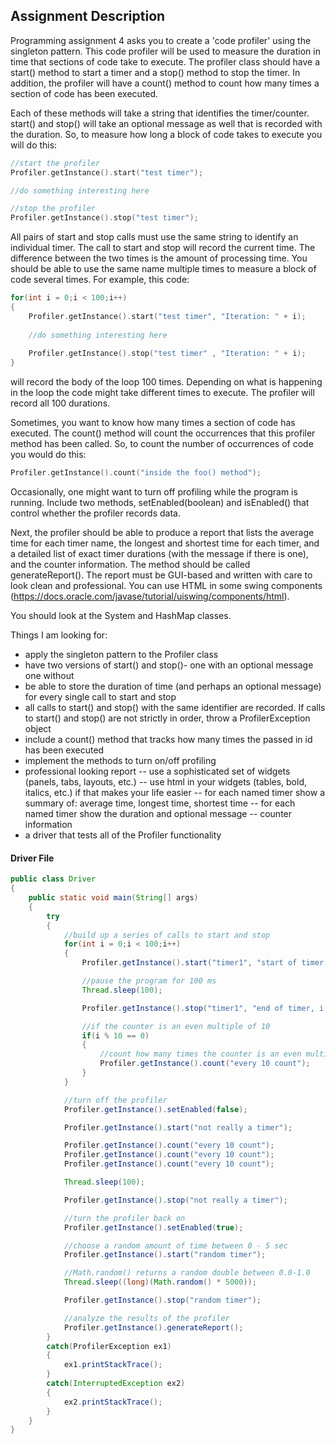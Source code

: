 ## Assignment Description
Programming assignment 4 asks you to create a 'code profiler' using the singleton pattern. This code profiler will be used to measure the duration in time that sections of code take to execute. The profiler class should have a start() method to start a timer and a stop() method to stop the timer. In addition, the profiler will have a count() method to count how many times a section of code has been executed.

Each of these methods will take a string that identifies the timer/counter. start() and stop() will take an optional message as well that is recorded with the duration. So, to measure how long a block of code takes to execute you will do this:

``` C++
//start the profiler 
Profiler.getInstance().start("test timer");

//do something interesting here

//stop the profiler 
Profiler.getInstance().stop("test timer");
```

All pairs of start and stop calls must use the same string to identify an individual timer. The call to start and stop will record the current time. The difference between the two times is the amount of processing time. You should be able to use the same name multiple times to measure a block of code several times. For example, this code:

``` C++
for(int i = 0;i < 100;i++)
{
    Profiler.getInstance().start("test timer", "Iteration: " + i);
 
    //do something interesting here
 
    Profiler.getInstance().stop("test timer" , "Iteration: " + i);
}
```
will record the body of the loop 100 times. Depending on what is happening in the loop the code might take different times to execute. The profiler will record all 100 durations.

Sometimes, you want to know how many times a section of code has executed. The count() method will count the occurrences that this profiler method has been called. So, to count the number of occurrences of code you would do this:

``` C++
Profiler.getInstance().count("inside the foo() method");

```

Occasionally, one might want to turn off profiling while the program is running. Include two methods, setEnabled(boolean) and isEnabled() that control whether the profiler records data.

Next, the profiler should be able to produce a report that lists the average time for each timer name, the longest and shortest time for each timer, and a detailed list of exact timer durations (with the message if there is one), and the counter information. The method should be called generateReport(). The report must be GUI-based and written with care to look clean and professional. You can use HTML in some swing components (https://docs.oracle.com/javase/tutorial/uiswing/components/html).

You should look at the System and HashMap classes.

Things I am looking for:

- apply the singleton pattern to the Profiler class
- have two versions of start() and stop()- one with an optional message one without
- be able to store the duration of time (and perhaps an optional message) for every single call to start and stop
- all calls to start() and stop() with the same identifier are recorded. If calls to start() and stop() are not strictly in order, throw a ProfilerException object
- include a count() method that tracks how many times the passed in id has been executed
- implement the methods to turn on/off profiling 
- professional looking report
  -- use a sophisticated set of widgets (panels, tabs, layouts, etc.)
  -- use html in your widgets (tables, bold, italics, etc.) if that makes your life easier
  -- for each named timer show a summary of: average time, longest time, shortest time
  -- for each named timer show the duration and optional message
  -- counter information
- a driver that tests all of the Profiler functionality

#### Driver File
``` Java
public class Driver
{
    public static void main(String[] args)
    {
        try
        {
            //build up a series of calls to start and stop
            for(int i = 0;i < 100;i++)
            {
                Profiler.getInstance().start("timer1", "start of timer, i: " + i);

                //pause the program for 100 ms
                Thread.sleep(100);

                Profiler.getInstance().stop("timer1", "end of timer, i: " + i);

                //if the counter is an even multiple of 10
                if(i % 10 == 0)
                {
                    //count how many times the counter is an even multiple of 10
                    Profiler.getInstance().count("every 10 count");
                }
            }

            //turn off the profiler
            Profiler.getInstance().setEnabled(false);

            Profiler.getInstance().start("not really a timer");

            Profiler.getInstance().count("every 10 count");
            Profiler.getInstance().count("every 10 count");
            Profiler.getInstance().count("every 10 count");

            Thread.sleep(100);

            Profiler.getInstance().stop("not really a timer");

            //turn the profiler back on
            Profiler.getInstance().setEnabled(true);

            //choose a random amount of time between 0 - 5 sec
            Profiler.getInstance().start("random timer");

            //Math.random() returns a random double between 0.0-1.0 
            Thread.sleep((long)(Math.random() * 5000));

            Profiler.getInstance().stop("random timer");

            //analyze the results of the profiler
            Profiler.getInstance().generateReport();
        }
        catch(ProfilerException ex1)
        {
            ex1.printStackTrace();
        }
        catch(InterruptedException ex2)
        {
            ex2.printStackTrace();
        }
    }
}
```
